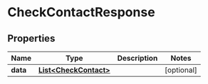 

# CheckContactResponse


## Properties

Name | Type | Description | Notes
------------ | ------------- | ------------- | -------------
**data** | [**List&lt;CheckContact&gt;**](CheckContact.md) |  |  [optional]



